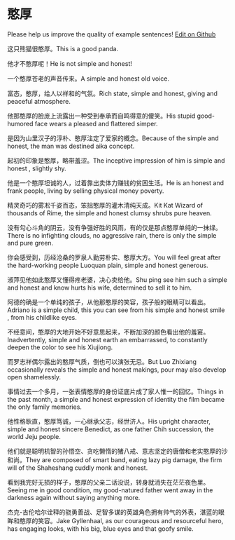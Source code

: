 # 憨厚

Please help us improve the quality of example sentences! [Edit on Github](https://github.com/jiyushe/jiyu-example-sentence-source/blob/main/chinese/hanhou.md)

<p><span class="chinese">这只熊猫很憨厚。</span><span class="english">This is a good panda.</span></p>

<p><span class="chinese">他才不憨厚呢！</span><span class="english">He is not simple and honest!</span></p>

<p><span class="chinese">一个憨厚苍老的声音传来。</span><span class="english">A simple and honest old voice.</span></p>

<p><span class="chinese">富态，憨厚，给人以祥和的气氛。</span><span class="english">Rich state, simple and honest, giving and peaceful atmosphere.</span></p>

<p><span class="chinese">他那憨厚的脸庞上流露出一种受到奉承而自鸣得意的傻笑。</span><span class="english">His stupid good-humored face wears a pleased and flattered simper.</span></p>

<p><span class="chinese">是因为山里汉子的淳朴、憨厚注定了爱家的概念。</span><span class="english">Because of the simple and honest, the man was destined aika concept.</span></p>

<p><span class="chinese">起初的印象是憨厚，略带羞涩。</span><span class="english">The inceptive impression of him is simple and honest , slightly shy.</span></p>

<p><span class="chinese">他是一个憨厚坦诚的人，过着靠出卖体力赚钱的贫困生活。</span><span class="english">He is an honest and frank people, living by selling physical money poverty.</span></p>

<p><span class="chinese">精灵奇巧的雾凇千姿百态，笨拙憨厚的灌木清纯天成。</span><span class="english">Kit Kat Wizard of thousands of Rime, the simple and honest clumsy shrubs pure heaven.</span></p>

<p><span class="chinese">没有勾心斗角的阴云，没有争强好胜的风雨，有的仅是那点憨厚单纯的一抹绿。</span><span class="english">There is no infighting clouds, no aggressive rain, there is only the simple and pure green.</span></p>

<p><span class="chinese">你会感受到，历经沧桑的罗泉人勤劳朴实、憨厚大方。</span><span class="english">You will feel great after the hard-working people Luoquan plain, simple and honest generous.</span></p>

<p><span class="chinese">淑萍见他如此憨厚又懂得疼老婆，决心卖给他。</span><span class="english">Shu ping see him such a simple and honest and know hurts his wife, determined to sell it to him.</span></p>

<p><span class="chinese">阿德的确是一个单纯的孩子，从他那憨厚的笑容，孩子般的眼睛可以看出。</span><span class="english">Adriano is a simple child, this you can see from his simple and honest smile , from his childlike eyes.</span></p>

<p><span class="chinese">不经意间，憨厚的大地开始不好意思起来，不断加深的颜色看出他的羞窘。</span><span class="english">Inadvertently, simple and honest earth an embarrassed, to constantly deepen the color to see his Xiujiong.</span></p>

<p><span class="chinese">而罗志祥偶尔露出的憨厚气质，倒也可以演张无忌。</span><span class="english">But Luo Zhixiang occasionally reveals the simple and honest makings, pour may also develop open shamelessly.</span></p>

<p><span class="chinese">事情过去一个多月，一张表情憨厚的身份证底片成了家人惟一的回忆。</span><span class="english">Things in the past month, a simple and honest expression of identity the film became the only family memories.</span></p>

<p><span class="chinese">他性格耿直，憨厚笃诚，一心继承父志，经世济人。</span><span class="english">His upright character, simple and honest sincere Benedict, as one father Chih succession, the world Jeju people.</span></p>

<p><span class="chinese">他们就是聪明机智的孙悟空、贪吃懒惰的猪八戒、意志坚定的唐僧和老实憨厚的沙和尚。</span><span class="english">They are composed of smart band, eating lazy pig damage, the firm will of the Shaheshang cuddly monk and honest.</span></p>

<p><span class="chinese">看到我完好无损的样子，憨厚的父亲二话没说，转身就消失在茫茫夜色里。</span><span class="english">Seeing me in good condition, my good-natured father went away in the darkness again without saying anything more.</span></p>

<p><span class="chinese">杰克-吉伦哈尔诠释的骁勇善战、足智多谋的英雄角色拥有帅气的外表，湛蓝的眼眸和憨厚的笑容。</span><span class="english">Jake Gyllenhaal, as our courageous and resourceful hero, has engaging looks, with his big, blue eyes and that goofy smile.</span></p>

